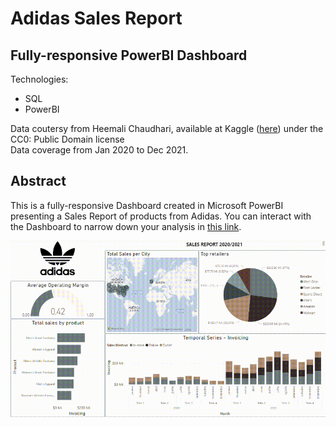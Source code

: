 # Adidas Sales Report

## Fully-responsive PowerBI Dashboard

Technologies:

* SQL
* PowerBI

Data coutersy from Heemali Chaudhari, available at Kaggle ([here](https://www.kaggle.com/datasets/heemalichaudhari/adidas-sales-dataset)) under the CC0: Public Domain license  
Data coverage from Jan 2020 to Dec 2021.

## Abstract

This is a fully-responsive Dashboard created in Microsoft PowerBI presenting a Sales Report of products from Adidas. You can interact with the Dashboard to narrow down your analysis in [this link](https://allisonpessoa.pythonanywhere.com/power-bi).

![Dashboard](dashboard.gif)
